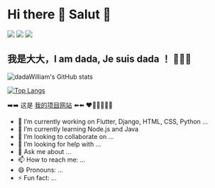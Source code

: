 # Hi there 👋 Salut 🔆
![](https://img.shields.io/badge/python-3.9-orange?style=for-the-badge&logo=python&logoColor=orange)
![](https://img.shields.io/badge/django-4.1.5-green?style=for-the-badge&logo=django&logoColor=green)
![](https://img.shields.io/badge/flutter-3.3.10-blue?style=for-the-badge&logo=flutter&logoColor=blue)

## 我是大大，I am dada, Je suis dada ！ 🧑🏻‍💻 

![dadaWilliam's GitHub stats](https://github-readme-stats-plum-delta-16.vercel.app/api?username=dadaWilliam&show_icons=true)

[![Top Langs](https://github-readme-stats-plum-delta-16.vercel.app/api/top-langs/?username=dadaWilliam&layout=compact)](https://github.com/anuraghazra/github-readme-stats)

➡️➡️ 这是 [我的项目网站](https://edu.iamdada.xyz) ⬅️⬅️ ❤️🧡💛💚💙💜
- 🔭 I’m currently working on Flutter, Django, HTML, CSS, Python ...
- 🌱 I’m currently learning Node.js and Java
- 👯 I’m looking to collaborate on ...
- 🤔 I’m looking for help with ...
- 💬 Ask me about ...
- 📫 How to reach me: ...
- 😄 Pronouns: ...
- ⚡ Fun fact: ...

